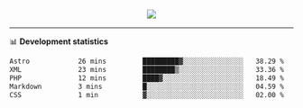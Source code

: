 <h3 align="center">
  <a href="https://github.com/hwalker928">
      <img src="https://github-profile-trophy.vercel.app/?username=hwalker928&no-bg=true&no-frame=true">
  </a>
</h3>


<hr>

📊 **Development statistics**

<!--START_SECTION:waka-->

```txt
Astro            26 mins         █████████▓░░░░░░░░░░░░░░░   38.29 %
XML              23 mins         ████████▒░░░░░░░░░░░░░░░░   33.36 %
PHP              12 mins         ████▓░░░░░░░░░░░░░░░░░░░░   18.49 %
Markdown         3 mins          █░░░░░░░░░░░░░░░░░░░░░░░░   04.59 %
CSS              1 min           ▓░░░░░░░░░░░░░░░░░░░░░░░░   02.00 %
```

<!--END_SECTION:waka-->
